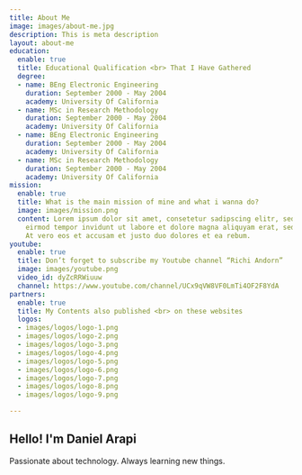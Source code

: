 ```yaml
---
title: About Me
image: images/about-me.jpg
description: This is meta description
layout: about-me
education:
  enable: true
  title: Educational Qualification <br> That I Have Gathered
  degree:
  - name: BEng Electronic Engineering
    duration: September 2000 - May 2004
    academy: University Of California
  - name: MSc in Research Methodology
    duration: September 2000 - May 2004
    academy: University Of California
  - name: BEng Electronic Engineering
    duration: September 2000 - May 2004
    academy: University Of California
  - name: MSc in Research Methodology
    duration: September 2000 - May 2004
    academy: University Of California
mission:
  enable: true
  title: What is the main mission of mine and what i wanna do?
  image: images/mission.png
  content: Lorem ipsum dolor sit amet, consetetur sadipscing elitr, sed diam nonumy
    eirmod tempor invidunt ut labore et dolore magna aliquyam erat, sed diam voluptua.
    At vero eos et accusam et justo duo dolores et ea rebum.
youtube:
  enable: true
  title: Don’t forget to subscribe my Youtube channel “Richi Andorn”
  image: images/youtube.png
  video_id: dyZcRRWiuuw
  channel: https://www.youtube.com/channel/UCx9qVW8VF0LmTi4OF2F8YdA
partners:
  enable: true
  title: My Contents also published <br> on these websites
  logos:
  - images/logos/logo-1.png
  - images/logos/logo-2.png
  - images/logos/logo-3.png
  - images/logos/logo-4.png
  - images/logos/logo-5.png
  - images/logos/logo-6.png
  - images/logos/logo-7.png
  - images/logos/logo-8.png
  - images/logos/logo-9.png

---
```

## Hello! I'm Daniel Arapi

Passionate about technology. Always learning new things.